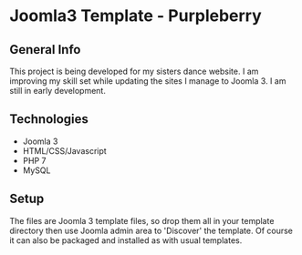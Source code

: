 # Joomla3 Template - Purpleberry

## General Info
This project is being developed for my sisters dance website. I am improving my skill set while updating the sites I manage to Joomla 3.
I am still in early development.

## Technologies
- Joomla 3
- HTML/CSS/Javascript
- PHP 7
- MySQL

## Setup
The files are Joomla 3 template files, so drop them all in your template directory then use Joomla admin area to 'Discover' the template.
Of course it can also be packaged and installed as with usual templates.
